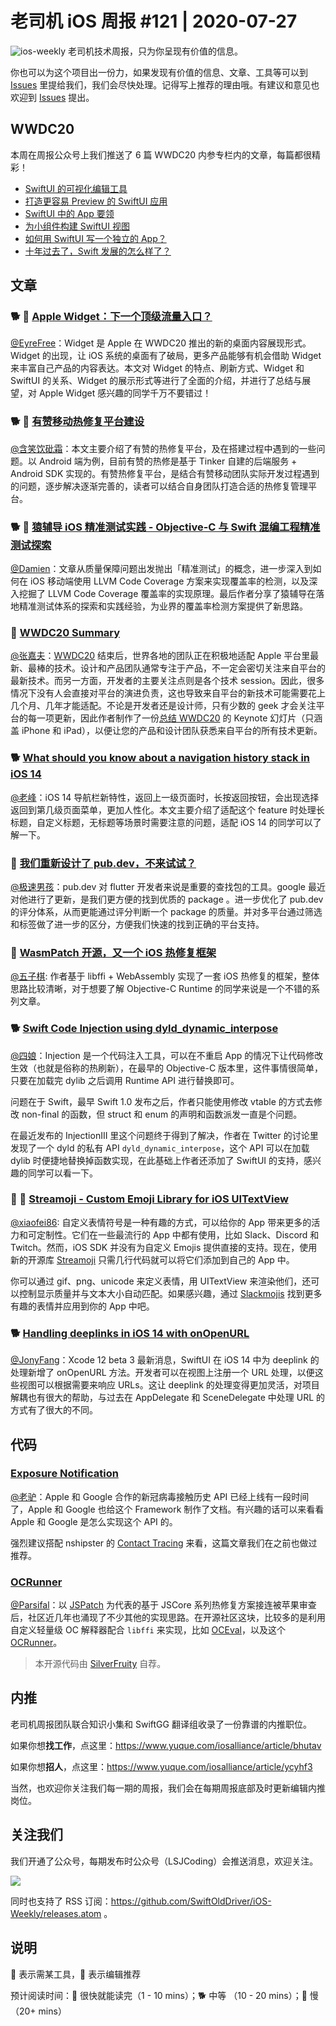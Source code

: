 # 老司机 iOS 周报 #121 | 2020-07-27

![ios-weekly](https://github.com/SwiftOldDriver/iOS-Weekly/blob/master/assets/ios-weekly.png?raw=true)
老司机技术周报，只为你呈现有价值的信息。

你也可以为这个项目出一份力，如果发现有价值的信息、文章、工具等可以到 [Issues](https://github.com/SwiftOldDriver/iOS-Weekly/issues) 里提给我们，我们会尽快处理。记得写上推荐的理由哦。有建议和意见也欢迎到 [Issues](https://github.com/SwiftOldDriver/iOS-Weekly/issues) 提出。

## WWDC20

本周在周报公众号上我们推送了 6 篇 WWDC20 内参专栏内的文章，每篇都很精彩！

- [SwiftUI 的可视化编辑工具](https://mp.weixin.qq.com/s/cRCdRtdVVCbHLbZNzuLB_w)
- [打造更容易 Preview 的 SwiftUI 应用](https://mp.weixin.qq.com/s/lHMMvvVKbLxZ_tisQIVLsQ)
- [SwiftUI 中的 App 要领](https://mp.weixin.qq.com/s/Pog25zL_essR47p57FBElw)
- [为小组件构建 SwiftUI 视图](https://mp.weixin.qq.com/s/MC14yFDO2Y2tKje9gM1ibg)
- [如何用 SwiftUI 写一个独立的 App？](https://mp.weixin.qq.com/s/eFqci9voCoMjlZ5B2PfAHQ)
- [十年过去了，Swift 发展的怎么样了？](https://mp.weixin.qq.com/s/ABGp6l3WVBn4QjjDg0qIOA)

## 文章

### 🐕 🌟 [Apple Widget：下一个顶级流量入口？](https://mp.weixin.qq.com/s/ujZfU1CEQ1EfqoO8UR_kSg)

[@EyreFree](https://github.com/EyreFree)：Widget 是 Apple 在 WWDC20 推出的新的桌面内容展现形式。Widget 的出现，让 iOS 系统的桌面有了破局，更多产品能够有机会借助 Widget 来丰富自己产品的内容表达。本文对 Widget 的特点、刷新方式、Widget 和 SwiftUI 的关系、Widget 的展示形式等进行了全面的介绍，并进行了总结与展望，对 Apple Widget 感兴趣的同学千万不要错过！

### 🐕 🌟 [有赞移动热修复平台建设](https://mp.weixin.qq.com/s/u4l4DXoijR4ZkGlqL3DRcA)

[@含笑饮砒霜](https://weibo.com/chinafishnews/)：本文主要介绍了有赞的热修复平台，及在搭建过程中遇到的一些问题。以 Android 端为例，目前有赞的热修是基于 Tinker 自建的后端服务 + Android SDK 实现的。有赞热修复平台，是结合有赞移动团队实际开发过程遇到的问题，逐步解决逐渐完善的，读者可以结合自身团队打造合适的热修复管理平台。

### 🐕 🌟 [猿辅导 iOS 精准测试实践 - Objective-C 与 Swift 混编工程精准测试探索](https://mp.weixin.qq.com/s/14hmLWNXAh1FKZT5NI5QsQ)

[@Damien](https://github.com/ZengyiMa)：文章从质量保障问题出发抛出「精准测试」的概念，进一步深入到如何在 iOS 移动端使用 LLVM Code Coverage 方案来实现覆盖率的检测，以及深入挖掘了 LLVM Code Coverage 覆盖率的实现原理。最后作者分享了猿辅导在落地精准测试体系的探索和实践经验，为业界的覆盖率检测方案提供了新思路。

### 🐎 [WWDC20 Summary](https://kean.blog/post/wwdc20-summary)

[@张嘉夫](https://github.com/josephchang10)：[WWDC20](https://developer.apple.com/wwdc20/) 结束后，世界各地的团队正在积极地适配 Apple 平台里最新、最棒的技术。设计和产品团队通常专注于产品，不一定会密切关注来自平台的最新技术。而另一方面，开发者的主要关注点则是各个技术 session。因此，很多情况下没有人会直接对平台的演进负责，这也导致来自平台的新技术可能需要花上几个月、几年才能适配。不论是开发者还是设计师，只有少数的 geek 才会关注平台的每一项更新，因此作者制作了一份[总结 WWDC20](https://kean.blog/assets/wwdc20-summary.key.zip) 的 Keynote 幻灯片（只涵盖 iPhone 和 iPad），以便让您的产品和设计团队获悉来自平台的所有技术更新。

### 🐕 [What should you know about a navigation history stack in iOS 14](https://sarunw.com/posts/what-should-you-know-about-navigation-history-stack-in-ios14/)

[@老峰](https://github.com/gesantung)：iOS 14 导航栏新特性，返回上一级页面时，长按返回按钮，会出现选择返回到第几级页面菜单，更加人性化。本文主要介绍了适配这个 feature 时处理长标题，自定义标题，无标题等场景时需要注意的问题，适配 iOS 14 的同学可以了解一下。

### 🐎  [我们重新设计了 pub.dev，不来试试？](https://mp.weixin.qq.com/s/NodeZQs4Krkmcz_bOfjOAQ)

[@极速男孩](https://github.com/ztlyyznf001)：pub.dev 对 flutter 开发者来说是重要的查找包的工具。google 最近对他进行了更新，是我们更方便的找到优质的 package 。进一步优化了 pub.dev 的评分体系，从而更能通过评分判断一个 package 的质量。并对多平台通过筛选和标签做了进一步的区分，方便我们快速的找到正确的平台支持。

### 🐎 [WasmPatch 开源，又一个 iOS 热修复框架](https://mp.weixin.qq.com/s/4W2NNfvsgsaUQg0Q7SsSZg)

[@五子棋](https://satanwoo.github.io): 作者基于 libffi + WebAssembly 实现了一套 iOS 热修复的框架，整体思路比较清晰，对于想要了解 Objective-C Runtime 的同学来说是一个不错的系列文章。

### 🐕 [Swift Code Injection using dyld_dynamic_interpose](http://johnholdsworth.com/dyld_dynamic_interpose.html)

[@四娘](https://kemchenj.github.com)：Injection 是一个代码注入工具，可以在不重启 App 的情况下让代码修改生效（也就是俗称的热刷新），在最早的 Objective-C 版本里，这件事情很简单，只要在加载完 dylib 之后调用 Runtime API 进行替换即可。

问题在于 Swift，最早 Swift 1.0 发布之后，作者只能使用修改 vtable 的方式去修改 non-final 的函数，但 struct 和 enum 的声明和函数派发一直是个问题。

在最近发布的 InjectionIII 里这个问题终于得到了解决，作者在 Twitter 的讨论里发现了一个 dyld 的私有 API `dyld_dynamic_interpose`，这个 API 可以在加载 dylib 时便捷地替换掉函数实现，在此基础上作者还添加了 SwiftUI 的支持，感兴趣的同学可以看一下。

### 🚧 🐎 [Streamoji - Custom Emoji Library for iOS UITextView](https://dev.to/cardoso/introducing-streamoji-custom-emoji-library-for-ios-4g65)

[@xiaofei86](https://weibo.com/xuyafei86): 自定义表情符号是一种有趣的方式，可以给你的 App 带来更多的活力和可定制性。它们在一些最流行的 App 中都有使用，比如 Slack、Discord 和 Twitch。然而，iOS SDK 并没有为自定义 Emojis 提供直接的支持。现在，使用新的开源库 [Streamoji](https://github.com/GetStream/Streamoji) 只需几行代码就可以将它们添加到自己的 App 中。

你可以通过 gif、png、unicode 来定义表情，用 UITextView 来渲染他们，还可以控制显示质量并与文本大小自动匹配。如果感兴趣，通过 [Slackmojis](https://slackmojis.com) 找到更多有趣的表情并应用到你的 App 中吧。

### 🐕 [Handling deeplinks in iOS 14 with onOpenURL](https://www.donnywals.com/handling-deeplinks-in-ios-14-with-onopenurl/)

[@JonyFang](https://github.com/JonyFang)：Xcode 12 beta 3 最新消息，SwiftUI 在 iOS 14 中为 deeplink 的处理新增了 onOpenURL 方法。开发者可以在视图上注册一个 URL 处理，以便这些视图可以根据需要来响应 URLs。这让 deeplink 的处理变得更加灵活，对项目解耦也有很大的帮助，与过去在 AppDelegate 和 SceneDelegate 中处理 URL 的方式有了很大的不同。

## 代码

### [Exposure Notification](https://developer.apple.com/exposure-notification/)

[@老驴](https://www.weibo.com/6090610445)：Apple 和 Google 合作的新冠病毒接触历史 API 已经上线有一段时间了，Apple 和 Google 也给这个 Framework 制作了文档。有兴趣的话可以来看看 Apple 和 Google 是怎么实现这个 API 的。

强烈建议搭配 nshipster 的 [Contact Tracing](https://nshipster.com/contact-tracing/) 来看，这篇文章我们在之前也做过推荐。

### [OCRunner](https://github.com/SilverFruity/OCRunner)

[@Parsifal](https://github.com/ParsifalC)：以 [JSPatch](https://github.com/bang590/JSPatch) 为代表的基于 JSCore 系列热修复方案接连被苹果审查后，社区近几年也涌现了不少其他的实现思路。在开源社区这块，比较多的是利用自定义轻量级 OC 解释器配合 `libffi` 来实现，比如 [OCEval](https://github.com/lilidan/OCEval)，以及这个 [OCRunner](https://github.com/SilverFruity/OCRunner)。

> 本开源代码由 [SilverFruity](https://github.com/SilverFruity) 自荐。

## 内推

老司机周报团队联合知识小集和 SwiftGG 翻译组收录了一份靠谱的内推职位。

如果你想**找工作**，点这里：https://www.yuque.com/iosalliance/article/bhutav

如果你想**招人**，点这里：https://www.yuque.com/iosalliance/article/ycyhf3

当然，也欢迎你关注我们每一期的周报，我们会在每期周报底部及时更新编辑内推岗位。

## 关注我们

我们开通了公众号，每期发布时公众号（LSJCoding）会推送消息，欢迎关注。

![](https://github.com/SwiftOldDriver/iOS-Weekly/blob/master/assets/qrcode_for_wechat.jpg?raw=true)

同时也支持了 RSS 订阅：https://github.com/SwiftOldDriver/iOS-Weekly/releases.atom 。

## 说明

🚧 表示需某工具，🌟 表示编辑推荐

预计阅读时间：🐎 很快就能读完（1 - 10 mins）；🐕 中等 （10 - 20 mins）；🐢 慢（20+ mins）
